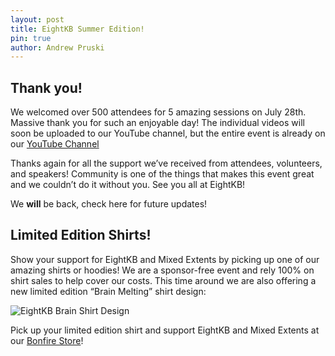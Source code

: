 ```yaml
---
layout: post
title: EightKB Summer Edition!
pin: true
author: Andrew Pruski
---
```


## Thank you!

We welcomed over 500 attendees for 5 amazing sessions on July 28th. Massive thank you for such an enjoyable day!
The individual videos will soon be uploaded to our YouTube channel, but the entire event is already on our [YouTube Channel](https://eightkb.online/streaming/)

Thanks again for all the support we’ve received from attendees, volunteers, and speakers! Community is one of the things that makes this event great and we couldn’t do it without you. See you all at EightKB!

We **will** be back, check here for future updates!

## Limited Edition Shirts!
Show your support for EightKB and Mixed Extents by picking up one of our amazing shirts or hoodies! We are a sponsor-free event and rely 100% on shirt sales to help cover our costs. This time around we are also offering a new limited edition “Brain Melting” shirt design:

![EightKB Brain Shirt Design](/img/8kbbrains.png)

Pick up your limited edition shirt and support EightKB and Mixed Extents at our [Bonfire Store](https://www.bonfire.com/store/eightkb/)!